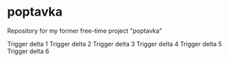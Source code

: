 # poptavka
Repository for my former free-time project "poptavka"

Trigger delta 1
Trigger delta 2
Trigger delta 3
Trigger delta 4
Trigger delta 5
Trigger delta 6
